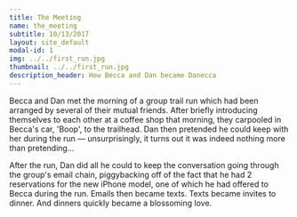 ```yaml
---
title: The Meeting
name: the_meeting
subtitle: 10/13/2017
layout: site_default
modal-id: 1
img: ../../first_run.jpg
thumbnail: ../../first_run.jpg
description_header: How Becca and Dan became Danecca
---
```

Becca and Dan met the morning of a group trail run which had been arranged by several of their mutual friends. After briefly introducing themselves to each other at a coffee shop that morning, they carpooled in Becca's car, 'Boop', to the trailhead. Dan then pretended he could keep with her during the run — unsurprisingly, it turns out it was indeed nothing more than pretending...

After the run, Dan did all he could to keep the conversation going through the group's email chain, piggybacking off of the fact that he had 2 reservations for the new iPhone model, one of which he had offered to Becca during the run. Emails then became texts. Texts became invites to dinner. And dinners quickly became a blossoming love.
